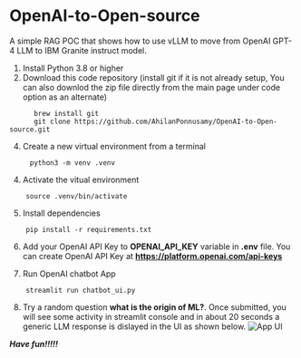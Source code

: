 # OpenAI-to-Open-source
A simple RAG POC that shows how to use vLLM to move from OpenAI GPT-4 LLM to IBM Granite instruct model. 

1. Install Python 3.8 or higher
2. Download this code repository (install git if it is not already setup, You can also downlod the zip file directly from the main page under code option as an alternate)

```
      brew install git
      git clone https://github.com/AhilanPonnusamy/OpenAI-to-Open-source.git
```
   
4. Create a new virtual environment from a terminal
   
```
     python3 -m venv .venv
```

4. Activate the vitual environment

```
    source .venv/bin/activate
```


5. Install dependencies

```
    pip install -r requirements.txt
```

6. Add your OpenAI API Key to **OPENAI_API_KEY** variable in **.env** file. You can create OpenAI API Key at **https://platform.openai.com/api-keys**
   
7. Run OpenAI chatbot App

```
    streamlit run chatbot_ui.py
```

8. Try a random question **what is the origin of ML?**. Once submitted, you will see some activity in streamlit console and in about 20 seconds a generic LLM response is dislayed in the UI as shown below.
![App UI](./images/RandomWithoutRAG.jpg)
   
***Have fun!!!!!***
